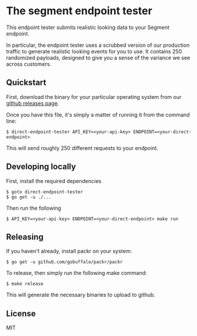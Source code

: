
# The segment endpoint tester

This endpoint tester submits realistic looking data to your Segment endpoint. 

In particular, the endpoint tester uses a scrubbed version of our production
traffic to generate realistic looking events for you to use. It contains 250
randomized payloads, designed to give you a sense of the variance we see
across customers. 

## Quickstart

First, download the binary for your particular operating system from our
[github releases page][1].

Once you have this file, it's simply a matter of running it from the 
command line:

```
$ direct-endpoint-tester API_KEY=<your-api-key> ENDPOINT=<your-direct-endpoint>
```

This will send roughly 250 different requests to your endpoint. 

## Developing locally

First, install the required dependencies

```
$ goto direct-endpoint-tester
$ go get -u ./...
```

Then run the following

```
$ API_KEY=<your-api-key> ENDPOINT=<your-direct-endpoint> make run
```

## Releasing

If you haven't already, install packr on your system:

```
$ go get -u github.com/gobuffalo/packr/packr
```

To release, then simply run the following make command:

```
$ make release
```

This will generate the necessary binaries to upload to github. 

## License

MIT


[1]: https://github.com/segmentio/direct-integration-tester/releases